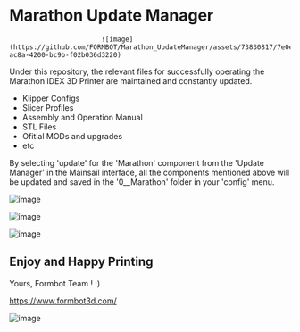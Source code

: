 # Marathon Update Manager


                           ![image](https://github.com/FORMBOT/Marathon_UpdateManager/assets/73830817/7e0e90cf-ac8a-4200-bc9b-f02b036d3220)



Under this repository, the relevant files for successfully operating the Marathon IDEX 3D Printer are maintained and constantly updated.

- Klipper Configs
- Slicer Profiles
- Assembly and Operation Manual
- STL Files
- Ofitial MODs and upgrades
- etc

By selecting 'update' for the 'Marathon' component from the 'Update Manager' in the Mainsail interface, all the components mentioned above will be updated and saved in the '0__Marathon' folder in your 'config' menu. 


![image](https://github.com/FORMBOT/Marathon_UpdateManager/assets/73830817/dd922d1c-4549-48f6-a067-cbfa4e0b25e2)

![image](https://github.com/FORMBOT/Marathon_UpdateManager/assets/73830817/9529fba3-bc34-4b25-b13b-42f3acf13e36)


![image](https://github.com/FORMBOT/Marathon_UpdateManager/assets/73830817/1f5c65ee-3295-4c14-8233-b90a66a1f21d)


## Enjoy and Happy Printing

Yours, Formbot Team ! :)

https://www.formbot3d.com/

![image](https://github.com/FORMBOT/Marathon/assets/73830817/c5c75fbc-0f3b-45f6-9250-319c1e67f1dc)


